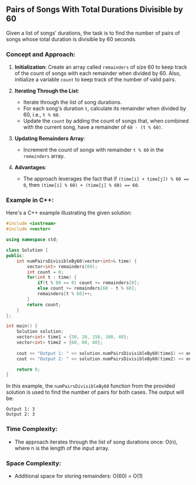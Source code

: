 ## Pairs of Songs With Total Durations Divisible by 60

Given a list of songs' durations, the task is to find the number of pairs of songs whose total duration is divisible by 60 seconds.

### Concept and Approach:

1. **Initialization**: Create an array called `remainders` of size 60 to keep track of the count of songs with each remainder when divided by 60. Also, initialize a variable `count` to keep track of the number of valid pairs.

2. **Iterating Through the List**:
   - Iterate through the list of song durations.
   - For each song's duration `t`, calculate its remainder when divided by 60, i.e., `t % 60`.
   - Update the `count` by adding the count of songs that, when combined with the current song, have a remainder of `60 - (t % 60)`.

3. **Updating Remainders Array**:
   - Increment the count of songs with remainder `t % 60` in the `remainders` array.

4. **Advantages**:
   - The approach leverages the fact that if `(time[i] + time[j]) % 60 == 0`, then `(time[i] % 60) + (time[j] % 60) == 60`.

### Example in C++:

Here's a C++ example illustrating the given solution:

```cpp
#include <iostream>
#include <vector>

using namespace std;

class Solution {
public:
    int numPairsDivisibleBy60(vector<int>& time) {
        vector<int> remainders(60);
        int count = 0;
        for(int t : time) {
            if(t % 60 == 0) count += remainders[0];
            else count += remainders[60 - t % 60];
            remainders[t % 60]++;
        }
        return count;
    }
};

int main() {
    Solution solution;
    vector<int> time1 = {30, 20, 150, 100, 40};
    vector<int> time2 = {60, 60, 60};
    
    cout << "Output 1: " << solution.numPairsDivisibleBy60(time1) << endl;
    cout << "Output 2: " << solution.numPairsDivisibleBy60(time2) << endl;

    return 0;
}
```

In this example, the `numPairsDivisibleBy60` function from the provided solution is used to find the number of pairs for both cases. The output will be:

```
Output 1: 3
Output 2: 3
```

### Time Complexity:
- The approach iterates through the list of song durations once: O(n), where n is the length of the input array.

### Space Complexity:
- Additional space for storing remainders: O(60) = O(1)